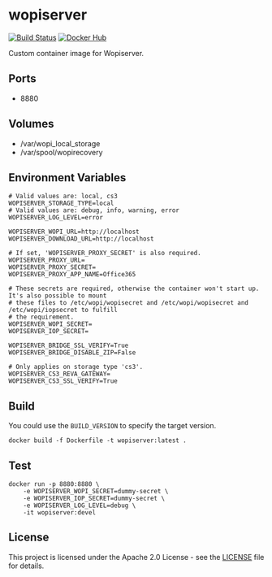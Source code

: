 # wopiserver

[![Build Status](https://drone.owncloud.com/api/badges/owncloud-ops/wopiserver/status.svg)](https://drone.owncloud.com/owncloud-ops/wopiserver/)
[![Docker Hub](https://img.shields.io/badge/docker-latest-blue.svg?logo=docker&logoColor=white)](https://hub.docker.com/r/owncloudops/wopiserver)

Custom container image for Wopiserver.

## Ports

- 8880

## Volumes

- /var/wopi_local_storage
- /var/spool/wopirecovery

## Environment Variables

```Shell
# Valid values are: local, cs3
WOPISERVER_STORAGE_TYPE=local
# Valid values are: debug, info, warning, error
WOPISERVER_LOG_LEVEL=error

WOPISERVER_WOPI_URL=http://localhost
WOPISERVER_DOWNLOAD_URL=http://localhost

# If set, 'WOPISERVER_PROXY_SECRET' is also required.
WOPISERVER_PROXY_URL=
WOPISERVER_PROXY_SECRET=
WOPISERVER_PROXY_APP_NAME=Office365

# These secrets are required, otherwise the container won't start up. It's also possible to mount
# these files to /etc/wopi/wopisecret and /etc/wopi/wopisecret and /etc/wopi/iopsecret to fulfill
# the requirement.
WOPISERVER_WOPI_SECRET=
WOPISERVER_IOP_SECRET=

WOPISERVER_BRIDGE_SSL_VERIFY=True
WOPISERVER_BRIDGE_DISABLE_ZIP=False

# Only applies on storage type 'cs3'.
WOPISERVER_CS3_REVA_GATEWAY=
WOPISERVER_CS3_SSL_VERIFY=True
```

## Build

You could use the `BUILD_VERSION` to specify the target version.

```Shell
docker build -f Dockerfile -t wopiserver:latest .
```

## Test

```Shell
docker run -p 8880:8880 \
    -e WOPISERVER_WOPI_SECRET=dummy-secret \
    -e WOPISERVER_IOP_SECRET=dummy-secret \
    -e WOPISERVER_LOG_LEVEL=debug \
    -it wopiserver:devel
```

## License

This project is licensed under the Apache 2.0 License - see the [LICENSE](https://github.com/owncloud-ops/wopiserver/blob/main/LICENSE) file for details.
